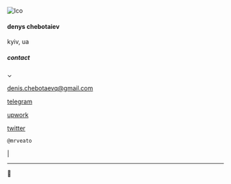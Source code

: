 ![Ico](https://www.upwork.com/profile-portraits/c1GLyb2cCqDM1ZJvWAWXxvWlKOeYj2HBFbMVqYSEuczxtBxrhiePSvbdDFVW17BBee)
#### denys chebotaiev
kyiv, ua

##### contact
⌄

[denis.chebotaevq@gmail.com](mailto:denis.chebotaevq@gmail.com)

[telegram](https://t.me/mrveato)

[upwork](https://www.upwork.com/freelancers/mrveato)

[twitter](https://twitter.com/MrVeato)

`@mrveato`

<span class="blinking-cursor">|</span>

* * *

🗿
